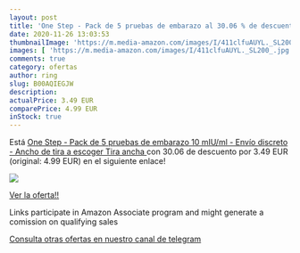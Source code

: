 ```yaml
---
layout: post
title: 'One Step - Pack de 5 pruebas de embarazo al 30.06 % de descuento'
date: 2020-11-26 13:03:53
thumbnailImage: 'https://m.media-amazon.com/images/I/411clfuAUYL._SL200_.jpg'
images: [ 'https://m.media-amazon.com/images/I/411clfuAUYL._SL200_.jpg' ]
comments: true
category: ofertas
author: ring
slug: B00AQIEGJW
description:
actualPrice: 3.49 EUR
comparePrice: 4.99 EUR
inStock: true
---
```


Está [One Step - Pack de 5 pruebas de embarazo 10 mIU/ml - Envío discreto - Ancho de tira a escoger  Tira ancha ](https://www.amazon.es/dp/B00AQIEGJW/?tag=redken-21) con 30.06 de descuento por 3.49 EUR (original: 4.99 EUR) en el siguiente enlace!

[![](https://m.media-amazon.com/images/I/411clfuAUYL._SL200_.jpg)](https://www.amazon.es/dp/B00AQIEGJW/?tag=redken-21)

[Ver la oferta!!](https://www.amazon.es/dp/B00AQIEGJW/?tag=redken-21)

Links participate in Amazon Associate program and might generate a comission on qualifying sales

[Consulta otras ofertas en nuestro canal de telegram](https://t.me/s/ofertas25)
